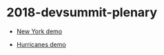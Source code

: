 # 2018-devsummit-plenary

- [New York demo](https://ycabon.github.io/2018-devsummit-plenary/1-new-york.html)

- [Hurricanes demo](https://ycabon.github.io/2018-devsummit-plenary/2-hurricanes.html)
